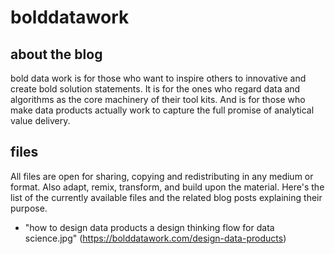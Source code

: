 # bolddatawork

## about the blog

bold data work is for those who want to inspire others to innovative and create bold solution statements. It is for the ones who regard data and algorithms as the core machinery of their tool kits. And is for those who make data products actually work to capture the full promise of analytical value delivery.

## files

All files are open for sharing, copying and redistributing in any medium or format. Also adapt, remix, transform, and build upon the material. Here's the list of the currently available files and the related blog posts explaining their purpose.

* "how to design data products a design thinking flow for data science.jpg" (https://bolddatawork.com/design-data-products)
